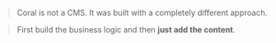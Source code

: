 > Coral is not a CMS. It was built with a completely different approach.

> First build the business logic and then **just add the content**.